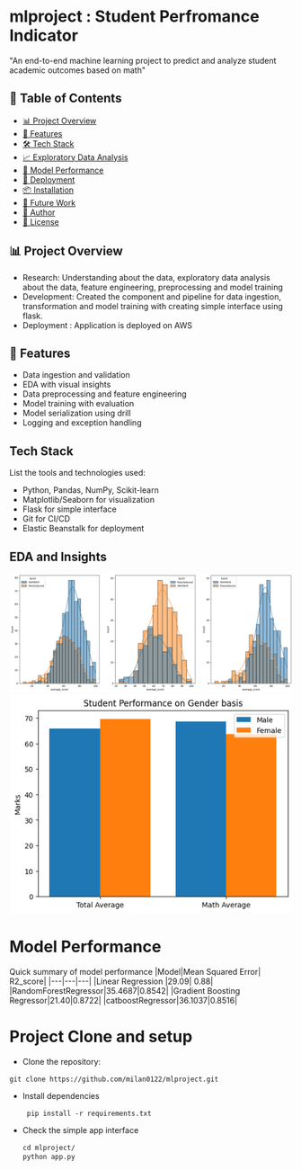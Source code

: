 # mlproject : Student Perfromance Indicator
"An end-to-end machine learning project to predict and analyze student academic outcomes based on math"
## 📌 Table of Contents
- [📊 Project Overview](#-project-overview)
- [🧪 Features](#-features)
- [🛠️ Tech Stack](#-tech-stack)
- [📈 Exploratory Data Analysis](#-exploratory-data-analysis)
- [🎯 Model Performance](#-model-performance)
- [🚀 Deployment](#-deployment)
- [📦 Installation](#-installation)
- [🔮 Future Work](#-future-work)
- [🙋 Author](#-author)
- [📄 License](#-license)
## 📊 Project Overview
- Research: Understanding about the data, exploratory data analysis about the data, feature engineering, preprocessing and model training
- Development: Created the component and pipeline for data ingestion, transformation and model training with creating simple interface using flask. 
- Deployment : Application is deployed on AWS 
## 🧪 Features
- Data ingestion and validation
- EDA with visual insights
- Data preprocessing and feature engineering
- Model training with evaluation
- Model serialization using drill
- Logging and exception handling

## Tech Stack
List the tools and technologies used:
- Python, Pandas, NumPy, Scikit-learn
- Matplotlib/Seaborn for visualization
- Flask for simple interface
- Git for CI/CD
- Elastic Beanstalk for deployment
## EDA and Insights 
![Alt Text - Student Performance by gender and lunch](https://github.com/milan0122/mlproject/blob/a7395cf1b7d6cfc4534ac426171d5eb2c470a1d5/screnshots/gender_lunch.png)
![Alt Text - Student Performance by gender ](https://github.com/milan0122/mlproject/blob/a7395cf1b7d6cfc4534ac426171d5eb2c470a1d5/screnshots/gender_bivariate.png)

# Model Performance
Quick summary of model performance 
|Model|Mean Squared Error| R2_score|
|---|---|---|
|Linear Regression |29.09| 0.88|
|RandomForestRegressor|35.4687|0.8542|
|Gradient Boosting Regressor|21.40|0.8722|
|catboostRegressor|36.1037|0.8516|

# Project Clone and setup
- Clone the repository: 
``` 
git clone https://github.com/milan0122/mlproject.git 
```
- Install dependencies 
    ```
     pip install -r requirements.txt
    ```
- Check the simple app interface 
    ```
    cd mlproject/
    python app.py
    ```
 